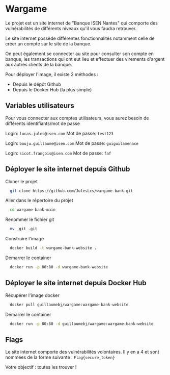 # Wargame

Le projet est un site internet de "Banque ISEN Nantes" qui comporte des vulnérabilités de différents niveaux qu'il vous faudra retrouver. 

Le site internet possède différentes fonctionnalités notamment celle de créer un compte sur le site de la banque.

On peut également se connecter au site pour consulter son compte en banque, les transactions qui ont eut lieu et effectuer des virements d'argent aux autres clients de la banque.

Pour déployer l'image, il existe 2 méthodes :
- Depuis le dépôt Github
- Depuis le Docker Hub (la plus simple)
## Variables utilisateurs

Pour vous connecter aux comptes utilisateurs, vous aurez besoin de différents identifiants/mot de passe

Login: `lucas.jules@isen.com`
Mot de passe: `test123`

Login: `bouju.guillaume@isen.com`
Mot de passe: `guiguilamenace`

Login: `sicot.françois@isen.com`
Mot de passe: `faf`




## Déployer le site internet depuis Github

Cloner le projet

```bash
  git clone https://github.com/JulesLcs/wargame-bank.git
```

Aller dans le répertoire du projet

```bash
  cd wargame-bank-main
```

Renommer le fichier git

```bash
  mv _git .git
```

Construire l'image 

```bash
  docker build -t wargame-bank-website .
```

Démarrer le container

```bash
  docker run -p 80:80 -d wargame-bank-website
```


## Déployer le site internet depuis Docker Hub

Récupérer l'image docker

```bash
  docker pull guillaumebj/wargame:wargame-bank-website
```

Démarrer le container

```bash
  docker run -p 80:80 -d guillaumebj/wargame:wargame-bank-website
```


## Flags

Le site internet comporte des vulnérabilités volontaires. Il y en a 4 et sont nommées de la forme suivante : `Flag{secure_token}`

Votre objectif : toutes les trouver !
